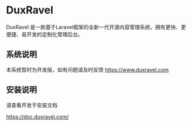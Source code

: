 # DuxRavel


DuxRavel 是一款基于Laravel框架的全新一代开源内容管理系统，拥有更快、更便捷、易开发的定制化管理后台。

## 系统说明

本系统暂时为开发版，如有问题请及时反馈 https://www.duxravel.com

## 安装说明

请查看开发于安装文档

https://doc.duxravel.com/
